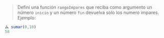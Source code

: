 
> Definí una función `rangoImpares` que reciba como argumento un número `inicio` y un número `fin`  devuelva solo los numero impares. Ejemplo:
>
```javascript
ム sumar(0,10)
58
```